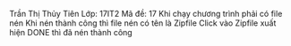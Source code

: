 Trần Thị Thủy Tiên 
Lớp: 17IT2
Mã đề: 17
Khi chạy chương trình phải có file nén
Khi nén thành công thì file nén có tên là Zipfile 
Click vào Zipfile xuất hiện DONE thì đã nén thành công
